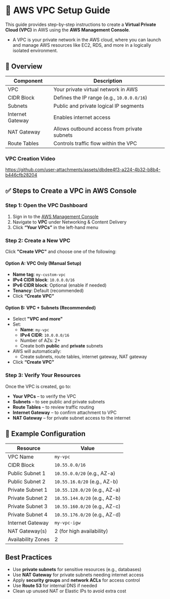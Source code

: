 # 🧱 AWS VPC Setup Guide

This guide provides step-by-step instructions to create a **Virtual Private Cloud (VPC)** in AWS using the **AWS Management Console**.

- A VPC is your private network in the AWS cloud, where you can launch and manage AWS resources like EC2, RDS, and more in a logically isolated environment.

## 🧭 Overview

| Component         | Description                               |
|------------------|-------------------------------------------|
| VPC              | Your private virtual network in AWS       |
| CIDR Block       | Defines the IP range (e.g., `10.0.0.0/16`) |
| Subnets          | Public and private logical IP segments     |
| Internet Gateway | Enables internet access                    |
| NAT Gateway      | Allows outbound access from private subnets|
| Route Tables     | Controls traffic flow within the VPC       |

### VPC Creation Video

https://github.com/user-attachments/assets/dbdee4f3-a224-4b32-b8b4-b446cfb28204



## ✅ Steps to Create a VPC in AWS Console

### Step 1: Open the VPC Dashboard

1. Sign in to the [AWS Management Console](https://console.aws.amazon.com/)
2. Navigate to **VPC** under Networking & Content Delivery
3. Click **“Your VPCs”** in the left-hand menu


### Step 2: Create a New VPC

Click **"Create VPC"** and choose one of the following:

#### Option A: VPC Only (Manual Setup)

- **Name tag**: `my-custom-vpc`
- **IPv4 CIDR block**: `10.0.0.0/16`
- **IPv6 CIDR block**: Optional (enable if needed)
- **Tenancy**: Default (recommended)
- Click **“Create VPC”**

#### Option B: VPC + Subnets (Recommended)

- Select **"VPC and more"**
- Set:
  - **Name**: `my-vpc`
  - **IPv4 CIDR**: `10.0.0.0/16`
  - Number of AZs: 2+
  - Create both **public** and **private** subnets
- AWS will automatically:
  - Create subnets, route tables, internet gateway, NAT gateway
- Click **“Create VPC”**


### Step 3: Verify Your Resources

Once the VPC is created, go to:

- **Your VPCs** – to verify the VPC
- **Subnets** – to see public and private subnets
- **Route Tables** – to review traffic routing
- **Internet Gateway** – to confirm attachment to VPC
- **NAT Gateway** – for private subnet access to the internet


## 📌 Example Configuration

| Resource            | Value                        |
|---------------------|------------------------------|
| VPC Name            | `my-vpc`                     |
| CIDR Block          | `10.55.0.0/16`                |
| Public Subnet 1     | `10.55.0.0/20` (e.g., AZ-a)   |
| Public Subnet 2     | `10.55.16.0/20` (e.g., AZ-b)   |
| Private Subnet 1    | `10.55.128.0/20` (e.g., AZ-a)   |
| Private Subnet 2    | `10.55.144.0/20` (e.g., AZ-b)   |
| Private Subnet 3    | `10.55.160.0/20` (e.g., AZ-c)   |
| Private Subnet 4    | `10.55.176.0/20` (e.g., AZ-d)   |
| Internet Gateway    | `my-vpc-igw`                 |
| NAT Gateway(s)      | 2 (for high availability)    |
| Availability Zones  | 2                            |




## Best Practices

-  Use **private subnets** for sensitive resources (e.g., databases)
-  Use **NAT Gateway** for private subnets needing internet access
-  Apply **security groups** and **network ACLs** for access control
-  Use **Route 53** for internal DNS if needed
-  Clean up unused NAT or Elastic IPs to avoid extra cost



